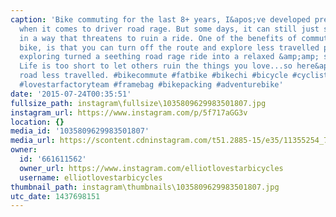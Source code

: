 ```yaml
---
caption: 'Bike commuting for the last 8+ years, I&apos;ve developed pretty thick skin
  when it comes to driver road rage. But some days, it can still just set you off
  in a way that threatens to ruin a ride. One of the benefits of commuting via fat
  bike, is that you can turn off the route and explore less travelled pathways...today&apos;s
  exploring turned a seething road rage ride into a relaxed &amp;amp; scenic adventure.
  Life is too short to let others ruin the things you love...so here&apos;s to the
  road less travelled. #bikecommute #fatbike #bikechi #bicycle #cyclist #cycling #lovestarbicyclebags
  #lovestarfactoryteam #framebag #bikepacking #adventurebike'
date: '2015-07-24T00:35:51'
fullsize_path: instagram\fullsize\1035809629983501807.jpg
instagram_url: https://www.instagram.com/p/5f717aGG3v
location: {}
media_id: '1035809629983501807'
media_url: https://scontent.cdninstagram.com/t51.2885-15/e35/11355254_740183552794847_1598222390_n.jpg?ig_cache_key=MTAzNTgwOTYyOTk4MzUwMTgwNw%3D%3D.2
owner:
  id: '661611562'
  owner_url: https://www.instagram.com/elliotlovestarbicycles
  username: elliotlovestarbicycles
thumbnail_path: instagram\thumbnails\1035809629983501807.jpg
utc_date: 1437698151
---
```

